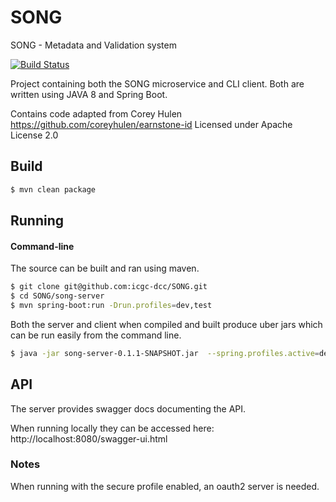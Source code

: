 # SONG
SONG - Metadata and Validation system 


[![Build Status](https://travis-ci.org/icgc-dcc/SONG.svg?branch=develop)](https://travis-ci.org/icgc-dcc/SONG)

Project containing both the SONG microservice and CLI client. 
Both are written using JAVA 8 and Spring Boot. 

Contains code adapted from Corey Hulen https://github.com/coreyhulen/earnstone-id
Licensed under Apache License 2.0
## Build

```bash
$ mvn clean package
```

## Running


#### Command-line

The source can be built and ran using maven.

```bash
$ git clone git@github.com:icgc-dcc/SONG.git
$ cd SONG/song-server
$ mvn spring-boot:run -Drun.profiles=dev,test
```

Both the server and client when compiled and built produce  uber jars which can be run easily from the command line.

```bash
$ java -jar song-server-0.1.1-SNAPSHOT.jar  --spring.profiles.active=dev,test
```

## API

The server provides swagger docs documenting the API. 

When running locally they can be accessed here: http://localhost:8080/swagger-ui.html



### Notes

When running with the secure profile enabled, an oauth2 server is needed. 
